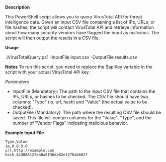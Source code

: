 **Description**

This PowerShell script allows you to query VirusTotal API for threat intelligence data. Given an input CSV file containing a list of IPs, URLs, or file hashes, the script will contact VirusTotal API and retrieve information about how many security vendors have flagged the input as malicious. The script will then output the results in a CSV file.

**Usage**

.\VirusTotalQuery.ps1 -InputFile input.csv -OutputFile results.csv

**Notes**
To run this script, you need to replace the $apiKey variable in the script with your actual VirusTotal API key.

*Parameters*
- InputFile (Mandatory): The path to the input CSV file that contains the IPs, URLs, or hashes to be checked.
The CSV file should have two columns: "Type" (ip, url, hash) and "Value" (the actual value to be checked).
- OutputFile (Mandatory): The path where the resulting CSV file should be saved.
This file will contain columns for the "Value", "Type", and the number of "Vendor Flags" indicating malicious behavior.


**Example Input File**
```
Type,Value
ip,8.8.8.8
url,http://example.com
hash,44d88612fea8a8f36de82e1278abb02f
```
